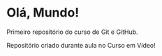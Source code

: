 # Olá, Mundo!
 Primeiro repositório do curso de Git e GitHub.

Repositório criado durante aula no Curso em Vídeo!
